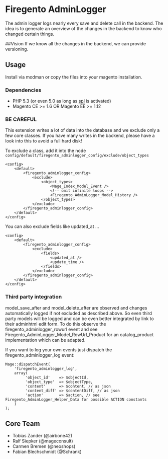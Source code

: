 # Firegento AdminLogger

The admin logger logs nearly every save and delete call in the backend. The idea is to generate an overview of the changes in the backend to know who changed certain things.

##Vision
If we know all the changes in the backend, we can provide versioning.

## Usage
Install via modman or copy the files into your magento installation.

### Dependencies
* PHP 5.3 (or even 5.0 as long as [spl](http://www.php.net/manual/en/book.spl.php) is activated)
* Magento CE >= 1.6 OR Magento EE >= 1.12

### BE CAREFUL
This extension writes a lot of data into the database and we exclude only a few core classes. If you have many writes in the backend, please have a look into this to avoid a full hard disk!

To exclude a class, add it into the node `config/default/firegento_adminlogger_config/exclude/object_types`

    <config>
        <default>
            <firegento_adminlogger_config>
                <exclude>
                    <object_types>
                        <Mage_Index_Model_Event />
                        <!-- omit infinite loops -->
                        <Firegento_AdminLogger_Model_History />
                    </object_types>
                </exclude>
            </firegento_adminlogger_config>
        </default>
    </config>

You can also exclude fields like updated_at ...

    <config>
        <default>
            <firegento_adminlogger_config>
                <exclude>
                    <fields>
                        <updated_at />
                        <update_time />
                    </fields>
                </exclude>
            </firegento_adminlogger_config>
        </default>
    </config>

### Third party integration
model_save_after and model_delete_after are observed and changes automatically logged if not excluded as described above.
So even third party models will be logged and can be even better integrated by link to their adminhtml edit form.
To do this observe the firegento_adminlogger_rowurl event and see Firegento_AdminLogger_Model_RowUrl_Product for an catalog_product implementation which can be adapted.

If you want to log your own events just dispatch the firegento_adminlogger_log event:

    Mage::dispatchEvent(
        'firegento_adminlogger_log',
        array(
             'object_id'    => $objectId,
             'object_type'  => $objectType,
             'content'      => $content, // as json
             'content_diff' => $contentDiff, // as json
             'action'       => $action, // see Firegento_AdminLogger_Helper_Data for possible ACTION constants
        )
    );

## Core Team
* Tobias Zander (@airbone42)
* Ralf Siepker (@mageconsult)
* Carmen Bremen (@neoshops)
* Fabian Blechschmidt (@Schrank)